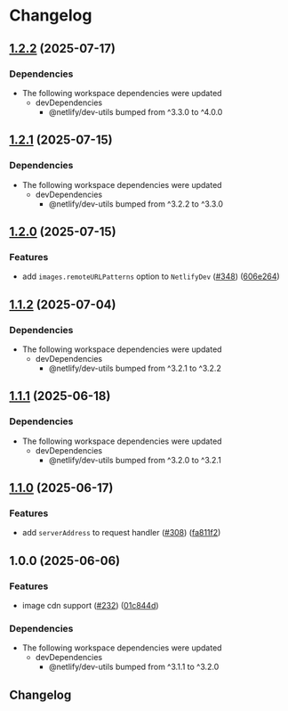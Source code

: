 # Changelog

## [1.2.2](https://github.com/netlify/primitives/compare/images-v1.2.1...images-v1.2.2) (2025-07-17)


### Dependencies

* The following workspace dependencies were updated
  * devDependencies
    * @netlify/dev-utils bumped from ^3.3.0 to ^4.0.0

## [1.2.1](https://github.com/netlify/primitives/compare/images-v1.2.0...images-v1.2.1) (2025-07-15)


### Dependencies

* The following workspace dependencies were updated
  * devDependencies
    * @netlify/dev-utils bumped from ^3.2.2 to ^3.3.0

## [1.2.0](https://github.com/netlify/primitives/compare/images-v1.1.2...images-v1.2.0) (2025-07-15)


### Features

* add `images.remoteURLPatterns` option to `NetlifyDev` ([#348](https://github.com/netlify/primitives/issues/348)) ([606e264](https://github.com/netlify/primitives/commit/606e26475c88a47f41929c5548820f2886094b3a))

## [1.1.2](https://github.com/netlify/primitives/compare/images-v1.1.1...images-v1.1.2) (2025-07-04)


### Dependencies

* The following workspace dependencies were updated
  * devDependencies
    * @netlify/dev-utils bumped from ^3.2.1 to ^3.2.2

## [1.1.1](https://github.com/netlify/primitives/compare/images-v1.1.0...images-v1.1.1) (2025-06-18)


### Dependencies

* The following workspace dependencies were updated
  * devDependencies
    * @netlify/dev-utils bumped from ^3.2.0 to ^3.2.1

## [1.1.0](https://github.com/netlify/primitives/compare/images-v1.0.0...images-v1.1.0) (2025-06-17)


### Features

* add `serverAddress` to request handler ([#308](https://github.com/netlify/primitives/issues/308)) ([fa811f2](https://github.com/netlify/primitives/commit/fa811f24d473d471108f560abc484d17ea11bd70))

## 1.0.0 (2025-06-06)


### Features

* image cdn support ([#232](https://github.com/netlify/primitives/issues/232)) ([01c844d](https://github.com/netlify/primitives/commit/01c844d82a27a9812be7634219d9bdc69a128985))


### Dependencies

* The following workspace dependencies were updated
  * devDependencies
    * @netlify/dev-utils bumped from ^3.1.1 to ^3.2.0

## Changelog
